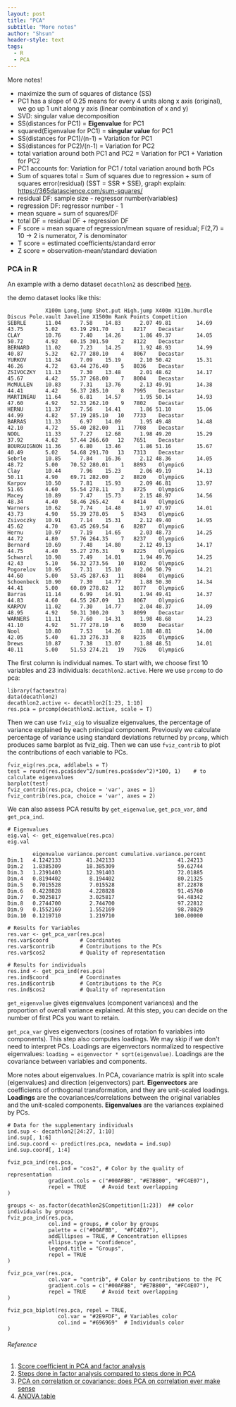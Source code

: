 ```yaml
---
layout: post
title: "PCA"
subtitle: "More notes"
author: "Shsun"
header-style: text
tags:
  - R
  - PCA
---
```

More notes!

 - maximize the sum of squares of distance (SS)
 - PC1 has a slope of 0.25 means for every 4 units along x axis (original), we go up 1 unit  along y axis (linear combination of x and y)
 - SVD: singular value decomposition
 - SS(distances for PC1) = **Eigenvalue** for PC1
 - squared(Eigenvalue for PC1) = **singular value** for PC1
 - SS(distances for PC1)/(n-1) = Variation for PC1
 - SS(distances for PC2)/(n-1) = Variation for PC2
 - total variation around both PC1 and PC2 =  Variation for PC1 + Variation for PC2
 - PC1 accounts for: Variation for PC1 / total variation around both PCs
 - Sum of squares total = Sum of squares due to regression + sum of squares error(residual) (SST = SSR + SSE), graph explain: https://365datascience.com/sum-squares/
 - residual DF: sample size - regressor number(variables)
 - regression DF: regressor number - 1
 - mean square = sum of squares/DF
 - total DF = residual DF + regression DF
 - F score = mean square of regression/mean square of residual; F(2,7) = 10 -> 2 is numerator, 7 is denominator
 - T score = estimated coefficients/standard error
 - Z score = observation-mean/standard deviation

### PCA in R
An example with a demo dataset `decathlon2` as described [here](http://www.sthda.com/english/articles/31-principal-component-methods-in-r-practical-guide/118-principal-component-analysis-in-r-prcomp-vs-princomp/).

the demo dataset looks like this:

```
            X100m Long.jump Shot.put High.jump X400m X110m.hurdle Discus Pole.vault Javeline X1500m Rank Points Competition
SEBRLE      11.04      7.58    14.83      2.07 49.81        14.69  43.75       5.02    63.19 291.70    1   8217    Decastar
CLAY        10.76      7.40    14.26      1.86 49.37        14.05  50.72       4.92    60.15 301.50    2   8122    Decastar
BERNARD     11.02      7.23    14.25      1.92 48.93        14.99  40.87       5.32    62.77 280.10    4   8067    Decastar
YURKOV      11.34      7.09    15.19      2.10 50.42        15.31  46.26       4.72    63.44 276.40    5   8036    Decastar
ZSIVOCZKY   11.13      7.30    13.48      2.01 48.62        14.17  45.67       4.42    55.37 268.00    7   8004    Decastar
McMULLEN    10.83      7.31    13.76      2.13 49.91        14.38  44.41       4.42    56.37 285.10    8   7995    Decastar
MARTINEAU   11.64      6.81    14.57      1.95 50.14        14.93  47.60       4.92    52.33 262.10    9   7802    Decastar
HERNU       11.37      7.56    14.41      1.86 51.10        15.06  44.99       4.82    57.19 285.10   10   7733    Decastar
BARRAS      11.33      6.97    14.09      1.95 49.48        14.48  42.10       4.72    55.40 282.00   11   7708    Decastar
NOOL        11.33      7.27    12.68      1.98 49.20        15.29  37.92       4.62    57.44 266.60   12   7651    Decastar
BOURGUIGNON 11.36      6.80    13.46      1.86 51.16        15.67  40.49       5.02    54.68 291.70   13   7313    Decastar
Sebrle      10.85      7.84    16.36      2.12 48.36        14.05  48.72       5.00    70.52 280.01    1   8893    OlympicG
Clay        10.44      7.96    15.23      2.06 49.19        14.13  50.11       4.90    69.71 282.00    2   8820    OlympicG
Karpov      10.50      7.81    15.93      2.09 46.81        13.97  51.65       4.60    55.54 278.11    3   8725    OlympicG
Macey       10.89      7.47    15.73      2.15 48.97        14.56  48.34       4.40    58.46 265.42    4   8414    OlympicG
Warners     10.62      7.74    14.48      1.97 47.97        14.01  43.73       4.90    55.39 278.05    5   8343    OlympicG
Zsivoczky   10.91      7.14    15.31      2.12 49.40        14.95  45.62       4.70    63.45 269.54    6   8287    OlympicG
Hernu       10.97      7.19    14.65      2.03 48.73        14.25  44.72       4.80    57.76 264.35    7   8237    OlympicG
Bernard     10.69      7.48    14.80      2.12 49.13        14.17  44.75       4.40    55.27 276.31    9   8225    OlympicG
Schwarzl    10.98      7.49    14.01      1.94 49.76        14.25  42.43       5.10    56.32 273.56   10   8102    OlympicG
Pogorelov   10.95      7.31    15.10      2.06 50.79        14.21  44.60       5.00    53.45 287.63   11   8084    OlympicG
Schoenbeck  10.90      7.30    14.77      1.88 50.30        14.34  44.41       5.00    60.89 278.82   12   8077    OlympicG
Barras      11.14      6.99    14.91      1.94 49.41        14.37  44.83       4.60    64.55 267.09   13   8067    OlympicG
KARPOV      11.02      7.30    14.77      2.04 48.37        14.09  48.95       4.92    50.31 300.20    3   8099    Decastar
WARNERS     11.11      7.60    14.31      1.98 48.68        14.23  41.10       4.92    51.77 278.10    6   8030    Decastar
Nool        10.80      7.53    14.26      1.88 48.81        14.80  42.05       5.40    61.33 276.33    8   8235    OlympicG
Drews       10.87      7.38    13.07      1.88 48.51        14.01  40.11       5.00    51.53 274.21   19   7926    OlympicG
```
The first column is individual names. To start with, we choose first 10 variables and 23 individuals: `decathlon2.active`. Here we use `prcomp` to do pca:

```
library(factoextra)
data(decathlon2)
decathlon2.active <- decathlon2[1:23, 1:10]
res.pca = prcomp(decathlon2.active, scale = T)
```
Then we can use `fviz_eig` to visualize eigenvalues, the percentage of variance explained by each principal component. Previously we calculate percentage of variance using standard deviations returned by `prcomp`, which produces same barplot as fviz_eig. Then we can use `fviz_contrib` to plot the contributions of each variable to PCs.

```
fviz_eig(res.pca, addlabels = T)
test = round(res.pca$sdev^2/sum(res.pca$sdev^2)*100, 1)    # to calculate eigenvalues
barplot(test)
fviz_contrib(res.pca, choice = 'var', axes = 1)
fviz_contrib(res.pca, choice = 'var', axes = 2)
```
We can also assess PCA results by `get_eigenvalue`, `get_pca_var`, and `get_pca_ind`.
```
# Eigenvalues
eig.val <- get_eigenvalue(res.pca)
eig.val

        eigenvalue variance.percent cumulative.variance.percent
Dim.1   4.1242133        41.242133                    41.24213
Dim.2   1.8385309        18.385309                    59.62744
Dim.3   1.2391403        12.391403                    72.01885
Dim.4   0.8194402         8.194402                    80.21325
Dim.5   0.7015528         7.015528                    87.22878
Dim.6   0.4228828         4.228828                    91.45760
Dim.7   0.3025817         3.025817                    94.48342
Dim.8   0.2744700         2.744700                    97.22812
Dim.9   0.1552169         1.552169                    98.78029
Dim.10  0.1219710         1.219710                   100.00000

# Results for Variables
res.var <- get_pca_var(res.pca)
res.var$coord          # Coordinates
res.var$contrib        # Contributions to the PCs
res.var$cos2           # Quality of representation

# Results for individuals
res.ind <- get_pca_ind(res.pca)
res.ind$coord          # Coordinates
res.ind$contrib        # Contributions to the PCs
res.ind$cos2           # Quality of representation

```
`get_eigenvalue` gives eigenvalues (component variances) and the proportion of overall variance explained. At this step, you can decide on the number of first PCs you want to retain.

`get_pca_var` gives eigenvectors (cosines of rotation fo variables into components). This step also computes loadings. We may skip if we don't need to interpret PCs. Loadings are eigenvectors normalized to respective eigenvalues: `loading = eigenvector * sqrt(eigenvalue)`. Loadings are the covariance between variables and components.

More notes about eigenvalues. In PCA, covariance matrix is split into scale (eigenvalues) and direction (eigenvectors) part. **Eigenvectors** are coefficients of orthogonal transformation, and they are unit-scaled loadings. **Loadings** are the covariances/correlations between the original variables and the unit-scaled components. **Eigenvalues** are the variances explained by PCs.

```
# Data for the supplementary individuals
ind.sup <- decathlon2[24:27, 1:10]
ind.sup[, 1:6]
ind.sup.coord <- predict(res.pca, newdata = ind.sup)
ind.sup.coord[, 1:4]

fviz_pca_ind(res.pca,
             col.ind = "cos2", # Color by the quality of representation
             gradient.cols = c("#00AFBB", "#E7B800", "#FC4E07"),
             repel = TRUE     # Avoid text overlapping
)

groups <- as.factor(decathlon2$Competition[1:23])  ## color individuals by groups
fviz_pca_ind(res.pca,
             col.ind = groups, # color by groups
             palette = c("#00AFBB",  "#FC4E07"),
             addEllipses = TRUE, # Concentration ellipses
             ellipse.type = "confidence",
             legend.title = "Groups",
             repel = TRUE
)

fviz_pca_var(res.pca,
             col.var = "contrib", # Color by contributions to the PC
             gradient.cols = c("#00AFBB", "#E7B800", "#FC4E07"),
             repel = TRUE     # Avoid text overlapping
)

fviz_pca_biplot(res.pca, repel = TRUE,
                col.var = "#2E9FDF", # Variables color
                col.ind = "#696969"  # Individuals color
)
```


###### Reference
1. [Score coefficient in PCA and factor analysis](https://stats.stackexchange.com/questions/126885/methods-to-compute-factor-scores-and-what-is-the-score-coefficient-matrix-in)
2. [Steps done in factor analysis compared to steps done in PCA](https://stats.stackexchange.com/questions/102882/steps-done-in-factor-analysis-compared-to-steps-done-in-pca/102999#102999)
3. [PCA on correlation or covariance: does PCA on correlation ever make sense](https://stats.stackexchange.com/questions/62677/pca-on-correlation-or-covariance-does-pca-on-correlation-ever-make-sense)
4. [ANOVA table](https://www.youtube.com/watch?v=UpbT_heNiBs)

